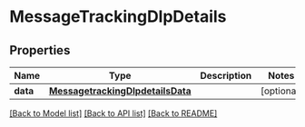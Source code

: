 # MessageTrackingDlpDetails

## Properties
Name | Type | Description | Notes
------------ | ------------- | ------------- | -------------
**data** | [**MessagetrackingDlpdetailsData**](MessagetrackingDlpdetailsData.md) |  | [optional] 

[[Back to Model list]](../README.md#documentation-for-models) [[Back to API list]](../README.md#documentation-for-api-endpoints) [[Back to README]](../README.md)

